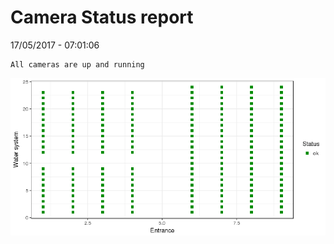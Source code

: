 Camera Status report
================
17/05/2017 - 07:01:06

    All cameras are up and running

![](camreport_files/figure-markdown_github/unnamed-chunk-2-1.png)
